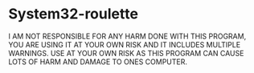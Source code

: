 # System32-roulette
I AM NOT RESPONSIBLE FOR ANY HARM DONE WITH THIS PROGRAM,  YOU ARE USING IT AT YOUR OWN RISK AND IT INCLUDES MULTIPLE WARNINGS. USE AT YOUR OWN RISK AS THIS PROGRAM CAN CAUSE LOTS OF HARM AND DAMAGE TO ONES COMPUTER.
